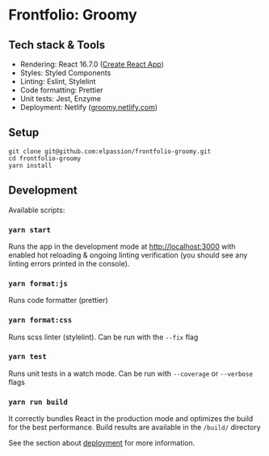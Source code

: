 # Frontfolio: Groomy

## Tech stack & Tools

- Rendering: React 16.7.0 ([Create React App](https://github.com/facebook/create-react-app))
- Styles: Styled Components
- Linting: Eslint, Stylelint
- Code formatting: Prettier
- Unit tests: Jest, Enzyme
- Deployment: Netlify ([groomy.netlify.com](https://groomy.netlify.com/))

## Setup

```
git clone git@github.com:elpassion/frontfolio-groomy.git
cd frontfolio-groomy
yarn install
```

## Development

Available scripts:

### `yarn start`

Runs the app in the development mode at [http://localhost:3000](http://localhost:3000) with enabled hot reloading & ongoing linting verification (you should see any linting errors printed in the console).

### `yarn format:js`

Runs code formatter (prettier)

### `yarn format:css`

Runs scss linter (stylelint). Can be run with the `--fix` flag

### `yarn test`

Runs unit tests in a watch mode. Can be run with `--coverage` or `--verbose` flags

### `yarn run build`

It correctly bundles React in the production mode and optimizes the build for the best performance. Build results are available in the `/build/` directory

See the section about [deployment](https://facebook.github.io/create-react-app/docs/deployment) for more information.
